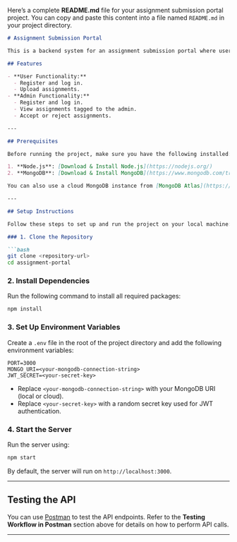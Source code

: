 Here’s a complete **README.md** file for your assignment submission portal project. You can copy and paste this content into a file named `README.md` in your project directory.

```markdown
# Assignment Submission Portal

This is a backend system for an assignment submission portal where users can upload assignments, and admins can accept or reject them. The system uses **MongoDB** as the database and **Express.js** as the web framework.

## Features

- **User Functionality:**
  - Register and log in.
  - Upload assignments.
- **Admin Functionality:**
  - Register and log in.
  - View assignments tagged to the admin.
  - Accept or reject assignments.

---

## Prerequisites

Before running the project, make sure you have the following installed:

1. **Node.js**: [Download & Install Node.js](https://nodejs.org/)
2. **MongoDB**: [Download & Install MongoDB](https://www.mongodb.com/try/download/community)

You can also use a cloud MongoDB instance from [MongoDB Atlas](https://www.mongodb.com/cloud/atlas).

---

## Setup Instructions

Follow these steps to set up and run the project on your local machine:

### 1. Clone the Repository

```bash
git clone <repository-url>
cd assignment-portal
```

### 2. Install Dependencies

Run the following command to install all required packages:

```bash
npm install
```

### 3. Set Up Environment Variables

Create a `.env` file in the root of the project directory and add the following environment variables:

```
PORT=3000
MONGO_URI=<your-mongodb-connection-string>
JWT_SECRET=<your-secret-key>
```

- Replace `<your-mongodb-connection-string>` with your MongoDB URI (local or cloud).
- Replace `<your-secret-key>` with a random secret key used for JWT authentication.

### 4. Start the Server

Run the server using:

```bash
npm start
```

By default, the server will run on `http://localhost:3000`.

---



## Testing the API

You can use [Postman](https://www.postman.com/) to test the API endpoints. Refer to the **Testing Workflow in Postman** section above for details on how to perform API calls.

---

